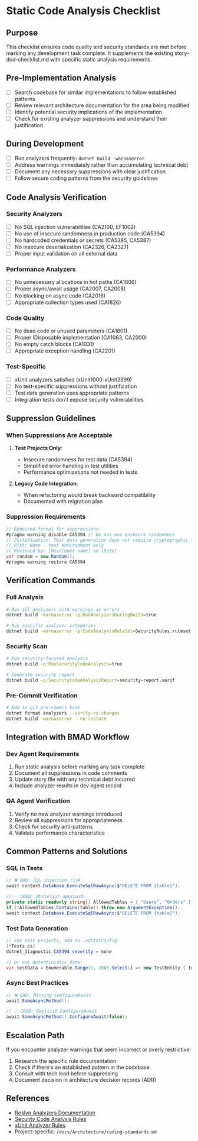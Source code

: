 # Static Code Analysis Checklist

## Purpose
This checklist ensures code quality and security standards are met before marking any development task complete. It supplements the existing story-dod-checklist.md with specific static analysis requirements.

## Pre-Implementation Analysis
- [ ] Search codebase for similar implementations to follow established patterns
- [ ] Review relevant architecture documentation for the area being modified
- [ ] Identify potential security implications of the implementation
- [ ] Check for existing analyzer suppressions and understand their justification

## During Development
- [ ] Run analyzers frequently: `dotnet build -warnaserror`
- [ ] Address warnings immediately rather than accumulating technical debt
- [ ] Document any necessary suppressions with clear justification
- [ ] Follow secure coding patterns from the security guidelines

## Code Analysis Verification

### Security Analyzers
- [ ] No SQL injection vulnerabilities (CA2100, EF1002)
- [ ] No use of insecure randomness in production code (CA5394)
- [ ] No hardcoded credentials or secrets (CA5385, CA5387)
- [ ] No insecure deserialization (CA2326, CA2327)
- [ ] Proper input validation on all external data

### Performance Analyzers
- [ ] No unnecessary allocations in hot paths (CA1806)
- [ ] Proper async/await usage (CA2007, CA2008)
- [ ] No blocking on async code (CA2016)
- [ ] Appropriate collection types used (CA1826)

### Code Quality
- [ ] No dead code or unused parameters (CA1801)
- [ ] Proper IDisposable implementation (CA1063, CA2000)
- [ ] No empty catch blocks (CA1031)
- [ ] Appropriate exception handling (CA2201)

### Test-Specific
- [ ] xUnit analyzers satisfied (xUnit1000-xUnit2999)
- [ ] No test-specific suppressions without justification
- [ ] Test data generation uses appropriate patterns
- [ ] Integration tests don't expose security vulnerabilities

## Suppression Guidelines

### When Suppressions Are Acceptable
1. **Test Projects Only**:
   - Insecure randomness for test data (CA5394)
   - Simplified error handling in test utilities
   - Performance optimizations not needed in tests

2. **Legacy Code Integration**:
   - When refactoring would break backward compatibility
   - Documented with migration plan

### Suppression Requirements
```csharp
// Required format for suppressions:
#pragma warning disable CA5394 // Do not use insecure randomness
// Justification: Test data generation does not require cryptographic security
// Risk: None - test environment only
// Reviewed by: [Developer name] on [Date]
var random = new Random();
#pragma warning restore CA5394
```

## Verification Commands

### Full Analysis
```bash
# Run all analyzers with warnings as errors
dotnet build -warnaserror -p:RunAnalyzersDuringBuild=true

# Run specific analyzer categories
dotnet build -warnaserror -p:CodeAnalysisRuleSet=SecurityRules.ruleset
```

### Security Scan
```bash
# Run security-focused analysis
dotnet build -p:RunSecurityCodeAnalysis=true

# Generate security report
dotnet build -p:SecurityCodeAnalysisReport=security-report.sarif
```

### Pre-Commit Verification
```bash
# Add to git pre-commit hook
dotnet format analyzers --verify-no-changes
dotnet build -warnaserror --no-restore
```

## Integration with BMAD Workflow

### Dev Agent Requirements
1. Run static analysis before marking any task complete
2. Document all suppressions in code comments
3. Update story file with any technical debt incurred
4. Include analyzer results in dev agent record

### QA Agent Verification
1. Verify no new analyzer warnings introduced
2. Review all suppressions for appropriateness
3. Check for security anti-patterns
4. Validate performance characteristics

## Common Patterns and Solutions

### SQL in Tests
```csharp
// ❌ BAD: SQL injection risk
await context.Database.ExecuteSqlRawAsync($"DELETE FROM {table}");

// ✅ GOOD: Whitelist approach
private static readonly string[] AllowedTables = { "Users", "Orders" };
if (!AllowedTables.Contains(table)) throw new ArgumentException();
await context.Database.ExecuteSqlRawAsync($"DELETE FROM {table}");
```

### Test Data Generation
```csharp
// For test projects, add to .editorconfig:
[*Tests.cs]
dotnet_diagnostic.CA5394.severity = none

// Or use deterministic data:
var testData = Enumerable.Range(1, 100).Select(i => new TestEntity { Id = i });
```

### Async Best Practices
```csharp
// ❌ BAD: Missing ConfigureAwait
await SomeAsyncMethod();

// ✅ GOOD: Explicit ConfigureAwait
await SomeAsyncMethod().ConfigureAwait(false);
```

## Escalation Path
If you encounter analyzer warnings that seem incorrect or overly restrictive:
1. Research the specific rule documentation
2. Check if there's an established pattern in the codebase
3. Consult with tech lead before suppressing
4. Document decision in architecture decision records (ADR)

## References
- [Roslyn Analyzers Documentation](https://docs.microsoft.com/en-us/dotnet/fundamentals/code-analysis/overview)
- [Security Code Analysis Rules](https://docs.microsoft.com/en-us/dotnet/fundamentals/code-analysis/quality-rules/security-warnings)
- [xUnit Analyzer Rules](https://xunit.net/xunit.analyzers/rules/)
- Project-specific: `/docs/Architecture/coding-standards.md`